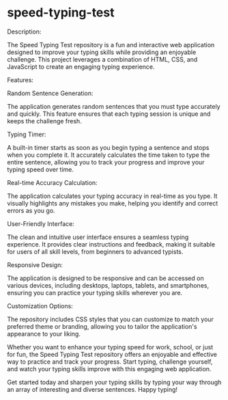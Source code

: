 # speed-typing-test
Description:

The Speed Typing Test repository is a fun and interactive web application designed to improve your typing skills while providing an enjoyable challenge. 
This project leverages a combination of HTML, CSS, and JavaScript to create an engaging typing experience.

Features:

Random Sentence Generation:

The application generates random sentences that you must type accurately and quickly. This feature ensures that each typing session is unique and keeps the challenge fresh.

Typing Timer:

A built-in timer starts as soon as you begin typing a sentence and stops when you complete it. It accurately calculates the time taken to type the entire sentence, allowing you to track your progress and improve your typing speed over time.

Real-time Accuracy Calculation: 

The application calculates your typing accuracy in real-time as you type. It visually highlights any mistakes you make, helping you identify and correct errors as you go.

User-Friendly Interface:

The clean and intuitive user interface ensures a seamless typing experience. It provides clear instructions and feedback, making it suitable for users of all skill levels, from beginners to advanced typists.

Responsive Design:

The application is designed to be responsive and can be accessed on various devices, including desktops, laptops, tablets, and smartphones, ensuring you can practice your typing skills wherever you are.

Customization Options: 

The repository includes CSS styles that you can customize to match your preferred theme or branding, allowing you to tailor the application's appearance to your liking.

Whether you want to enhance your typing speed for work, school, or just for fun, the Speed Typing Test repository offers an enjoyable and effective way to practice and track your progress. Start typing, challenge yourself, and watch your typing skills improve with this engaging web application.

Get started today and sharpen your typing skills by typing your way through an array of interesting and diverse sentences. Happy typing!





